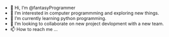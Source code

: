 - 👋 Hi, I’m @fantasyProgrammer
- 👀 I’m interested in computer programmming and exploring new things.
- 🌱 I’m currently learning python programming.
- 💞️ I’m looking to collaborate on new project devlopment with a new team.
- 📫 How to reach me ...

<!---
fantasyProgrammer/fantasyProgrammer is a ✨ special ✨ repository because its `README.md` (this file) appears on your GitHub profile.
You can click the Preview link to take a look at your changes.
--->
